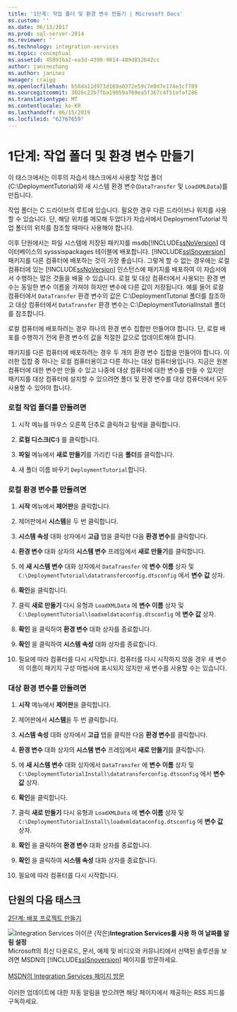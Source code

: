 ```yaml
---
title: '1단계: 작업 폴더 및 환경 변수 만들기 | Microsoft Docs'
ms.custom: ''
ms.date: 06/13/2017
ms.prod: sql-server-2014
ms.reviewer: ''
ms.technology: integration-services
ms.topic: conceptual
ms.assetid: 45091ba2-ea3d-4399-9814-489d812b42cc
author: janinezhang
ms.author: janinez
manager: craigg
ms.openlocfilehash: b58da11d973d169a0372e59c7e8d7e174e3cf789
ms.sourcegitcommit: 3026c22b7fba19059a769ea5f367c4f51efaf286
ms.translationtype: MT
ms.contentlocale: ko-KR
ms.lasthandoff: 06/15/2019
ms.locfileid: "62767659"
---
```

# <a name="step-1-creating-working-folders-and-environment-variables"></a>1단계: 작업 폴더 및 환경 변수 만들기
  이 태스크에서는 이후의 자습서 태스크에서 사용할 작업 폴더(C:\DeploymentTutorial)와 새 시스템 환경 변수(`DataTransfer` 및 `LoadXMLData`)를 만듭니다.  
  
 작업 폴더는 C 드라이브의 루트에 있습니다. 필요한 경우 다른 드라이브나 위치를 사용할 수 있습니다. 단, 해당 위치를 메모해 두었다가 자습서에서 DeploymentTutorial 작업 폴더의 위치를 참조할 때마다 사용해야 합니다.  
  
 이후 단원에서는 파일 시스템에 저장된 패키지를 msdb[!INCLUDE[ssNoVersion](../includes/ssnoversion-md.md)] 데이터베이스의 sysssispackages 테이블에 배포합니다. [!INCLUDE[ssISnoversion](../includes/ssisnoversion-md.md)] 패키지를 다른 컴퓨터에 배포하는 것이 가장 좋습니다. 그렇게 할 수 없는 경우에는 로컬 컴퓨터에 있는 [!INCLUDE[ssNoVersion](../includes/ssnoversion-md.md)] 인스턴스에 패키지를 배포하여 이 자습서에서 수행하는 많은 것들을 배울 수 있습니다. 로컬 및 대상 컴퓨터에서 사용되는 환경 변수는 동일한 변수 이름을 가져야 하지만 변수에 다른 값이 저장됩니다. 예를 들어 로컬 컴퓨터에서 `DataTransfer` 환경 변수의 값은 C:\DeploymentTutorial 폴더를 참조하고 대상 컴퓨터에서 `DataTransfer` 환경 변수는 C:\DeploymentTutorialInstall 폴더를 참조합니다.  
  
 로컬 컴퓨터에 배포하려는 경우 하나의 환경 변수 집합만 만들어야 합니다. 단, 로컬 배포를 수행하기 전에 환경 변수의 값을 적절한 값으로 업데이트해야 합니다.  
  
 패키지를 다른 컴퓨터에 배포하려는 경우 두 개의 환경 변수 집합을 만들어야 합니다. 이러한 집합 중 하나는 로컬 컴퓨터용이고 다른 하나는 대상 컴퓨터용입니다. 지금은 원본 컴퓨터에 대한 변수만 만들 수 있고 나중에 대상 컴퓨터에 대한 변수를 만들 수 있지만 패키지를 대상 컴퓨터에 설치할 수 있으려면 폴더 및 환경 변수를 대상 컴퓨터에서 모두 사용할 수 있어야 합니다.  
  
### <a name="to-create-the-local-working-folder"></a>로컬 작업 폴더를 만들려면  
  
1.  시작 메뉴를 마우스 오른쪽 단추로 클릭하고 탐색을 클릭합니다.  
  
2.  **로컬 디스크(C:)** 를 클릭합니다.  
  
3.  **파일** 메뉴에서 **새로 만들기**를 가리킨 다음 **폴더**를 클릭합니다.  
  
4.  새 폴더 이름 바꾸기 `DeploymentTutorial`합니다.  
  
### <a name="to-create-local-environment-variables"></a>로컬 환경 변수를 만들려면  
  
1.  **시작** 메뉴에서 **제어판**을 클릭합니다.  
  
2.  제어판에서 **시스템**을 두 번 클릭합니다.  
  
3.  **시스템 속성** 대화 상자에서 **고급** 탭을 클릭한 다음 **환경 변수**를 클릭합니다.  
  
4.  **환경 변수** 대화 상자의 **시스템 변수** 프레임에서 **새로 만들기**를 클릭합니다.  
  
5.  에 **새 시스템 변수** 대화 상자에서 `DataTransfer` 에 **변수 이름** 상자 및 `C:\DeploymentTutorial\datatransferconfig.dtsconfig` 에서 **변수 값** 상자.  
  
6.  **확인**을 클릭합니다.  
  
7.  클릭 **새로 만들기** 다시 유형과 `LoadXMLData` 에 **변수 이름** 상자 및 `C:\DeploymentTutorial\loadxmldataconfig.dtsconfig` 에 **변수 값** 상자.  
  
8.  **확인** 을 클릭하여 **환경 변수** 대화 상자를 종료합니다.  
  
9. **확인** 을 클릭하여 **시스템 속성** 대화 상자를 종료합니다.  
  
10. 필요에 따라 컴퓨터를 다시 시작합니다. 컴퓨터를 다시 시작하지 않을 경우 새 변수의 이름이 패키지 구성 마법사에 표시되지 않지만 새 변수를 사용할 수는 있습니다.  
  
### <a name="to-create-destination-environment-variables"></a>대상 환경 변수를 만들려면  
  
1.  **시작** 메뉴에서 **제어판**을 클릭합니다.  
  
2.  제어판에서 **시스템**을 두 번 클릭합니다.  
  
3.  **시스템 속성** 대화 상자에서 **고급** 탭을 클릭한 다음 **환경 변수**를 클릭합니다.  
  
4.  **환경 변수** 대화 상자의 **시스템 변수** 프레임에서 **새로 만들기**를 클릭합니다.  
  
5.  에 **새 시스템 변수** 대화 상자에서 `DataTransfer` 에 **변수 이름** 상자 및 `C:\DeploymentTutorialInstall\datatransferconfig.dtsconfig` 에서 **변수 값** 상자.  
  
6.  **확인**을 클릭합니다.  
  
7.  클릭 **새로 만들기** 다시 유형과 `LoadXMLData` 에 **변수 이름** 상자 및 `C:\DeploymentTutorialInstall\loadxmldataconfig.dtsconfig` 에 **변수 값** 상자.  
  
8.  **확인** 을 클릭하여 **환경 변수** 대화 상자를 종료합니다.  
  
9. **확인** 을 클릭하여 **시스템 속성** 대화 상자를 종료합니다.  
  
10. 필요에 따라 컴퓨터를 다시 시작합니다.  
  
## <a name="next-task-in-lesson"></a>단원의 다음 태스크  
 [2단계: 배포 프로젝트 만들기](../integration-services/lesson-1-2-creating-the-deployment-project.md)  
  
![Integration Services 아이콘 (작은)](media/dts-16.gif "Integration Services 아이콘 (작은)")**Integration Services를 사용 하 여 날짜를 알림 설정**<br /> Microsoft의 최신 다운로드, 문서, 예제 및 비디오와 커뮤니티에서 선택된 솔루션을 보려면 MSDN의 [!INCLUDE[ssISnoversion](../includes/ssisnoversion-md.md)] 페이지를 방문하세요.<br /><br /> [MSDN의 Integration Services 페이지 방문](https://go.microsoft.com/fwlink/?LinkId=136655)<br /><br /> 이러한 업데이트에 대한 자동 알림을 받으려면 해당 페이지에서 제공하는 RSS 피드를 구독하세요.  
  
  
